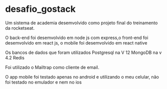 # desafio_gostack
Um sistema de academia desemvolvido como projeto final do treinamento da rocketseat.

O back-end foi desemvolvido em node js com express,o front-end foi desemvolvido em react js, o mobile foi desemvolvido em react native

Os bancos de dados que foram utilizados
Postgresql na V 12
MongoDB na v 4.2
Redis

Foi utilizado o Mailtrap como cliente de email.

O app mobile foi testado apenas no android e utilizando o meu celular, não foi testado no emulador e nem no ios
